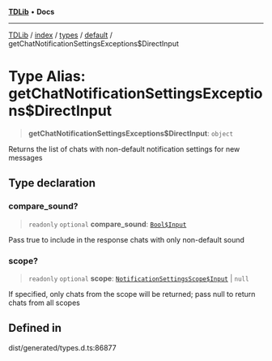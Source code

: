 [**TDLib**](../../../../../../README.md) • **Docs**

***

[TDLib](../../../../../../modules.md) / [index](../../../../../README.md) / [types](../../../README.md) / [default](../README.md) / getChatNotificationSettingsExceptions$DirectInput

# Type Alias: getChatNotificationSettingsExceptions$DirectInput

> **getChatNotificationSettingsExceptions$DirectInput**: `object`

Returns the list of chats with non-default notification settings for new messages

## Type declaration

### compare\_sound?

> `readonly` `optional` **compare\_sound**: [`Bool$Input`](Bool$Input.md)

Pass true to include in the response chats with only non-default sound

### scope?

> `readonly` `optional` **scope**: [`NotificationSettingsScope$Input`](NotificationSettingsScope$Input.md) \| `null`

If specified, only chats from the scope will be returned; pass null to return chats from all scopes

## Defined in

dist/generated/types.d.ts:86877

